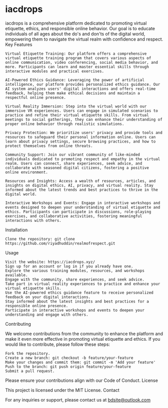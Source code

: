 # iacdrops

iacdrops is a comprehensive platform dedicated to promoting virtual etiquette, ethics, and responsible online behavior. Our goal is to educate individuals of all ages about the do's and don'ts of the digital world, empowering them to navigate the virtual realm with confidence and respect.
Key Features

    Virtual Etiquette Training: Our platform offers a comprehensive virtual etiquette training program that covers various aspects of online communication, video conferencing, social media behavior, and more. Participants can learn and master essential skills through interactive modules and practical exercises.

    AI-Powered Ethics Guidance: Leveraging the power of artificial intelligence, our platform provides personalized ethics guidance. Our AI system analyzes users' digital interactions and offers real-time feedback, helping them make ethical decisions and maintain a respectful online presence.

    Virtual Reality Immersion: Step into the virtual world with our immersive VR experiences. Users can engage in simulated scenarios to practice and refine their virtual etiquette skills. From virtual meetings to social gatherings, they can enhance their understanding of proper online behavior through realistic simulations.

    Privacy Protection: We prioritize users' privacy and provide tools and resources to safeguard their personal information online. Users can learn about privacy settings, secure browsing practices, and how to protect themselves from online threats.

    Community Support: Join our vibrant community of like-minded individuals dedicated to promoting respect and empathy in the virtual realm. Users can connect, share experiences, seek advice, and collaborate with seasoned digital citizens, fostering a positive online environment.

    Resources and Insights: Access a wealth of resources, articles, and insights on digital ethics, AI, privacy, and virtual reality. Stay informed about the latest trends and best practices to thrive in the digital world.

    Interactive Workshops and Events: Engage in interactive workshops and events designed to deepen your understanding of virtual etiquette and ethics. Participants can participate in discussions, role-playing exercises, and collaborative activities, fostering meaningful interactions with others.

Installation

    Clone the repository: git clone https://github.com/riyadhuddin/realmofrespect.git

Usage

    Visit the website: https://iacdrops.xyz/
    Sign up for an account or log in if you already have one.
    Explore the various training modules, resources, and workshops available.
    Engage with the community, share experiences, and seek advice.
    Take part in virtual reality experiences to practice and enhance your virtual etiquette skills.
    Use the AI-powered ethics guidance feature to receive personalized feedback on your digital interactions.
    Stay informed about the latest insights and best practices for a responsible online presence.
    Participate in interactive workshops and events to deepen your understanding and engage with others.

Contributing

We welcome contributions from the community to enhance the platform and make it even more effective in promoting virtual etiquette and ethics. If you would like to contribute, please follow these steps:

    Fork the repository.
    Create a new branch: git checkout -b feature/your-feature
    Make your changes and commit them: git commit -m 'Add your feature'
    Push to the branch: git push origin feature/your-feature
    Submit a pull request.

Please ensure your contributions align with our Code of Conduct.
License

This project is licensed under the MIT License.
Contact

For any inquiries or support, please contact us at bdsite@outlook.com
